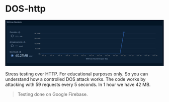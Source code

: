 # DOS-http

![](https://raw.githubusercontent.com/Jetrom17/DOS-http/main/dos.png)

Stress testing over HTTP. For educational purposes only. So you can understand how a controlled DOS attack works.
The code works by attacking with 59 requests every 5 seconds. In 1 hour we have 42 MB.

> Testing done on Google Firebase.
